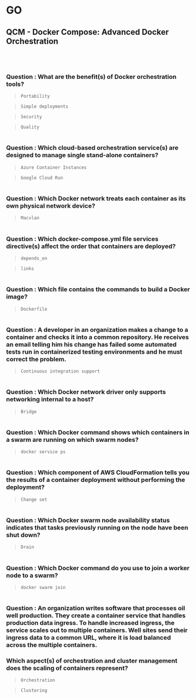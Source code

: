 # GO 

## QCM - Docker Compose: Advanced Docker Orchestration
<br>
<br>


### **Question** : What are the benefit(s) of Docker orchestration tools?

> `Portability`

> `Simple deployments`

> `Security`

> `Quality`


#
### **Question** : Which cloud-based orchestration service(s) are designed to manage single stand-alone containers?

> `Azure Container Instances`

> `Google Cloud Run`


#
### **Question** : Which Docker network treats each container as its own physical network device?

> `Macvlan`


#
### **Question** : Which docker-compose.yml file services directive(s) affect the order that containers are deployed?

> `depends_on`

> `links`


#
### **Question** : Which file contains the commands to build a Docker image?

> `Dockerfile`


#
### **Question** : A developer in an organization makes a change to a container and checks it into a common repository. He receives an email telling him his change has failed some automated tests run in containerized testing environments and he must correct the problem.

> `Continuous integration support`


#
### **Question** : Which Docker network driver only supports networking internal to a host?

> `Bridge`


#
### **Question** : Which Docker command shows which containers in a swarm are running on which swarm nodes?

> `docker service ps`


#
### **Question** : Which component of AWS CloudFormation tells you the results of a container deployment without performing the deployment?

> `Change set`


#
### **Question** : Which Docker swarm node availability status indicates that tasks previously running on the node have been shut down?

> `Drain`


#
### **Question** : Which Docker command do you use to join a worker node to a swarm?

> `docker swarm join`


#
### **Question** : An organization writes software that processes oil well production. They create a container service that handles production data ingress. To handle increased ingress, the service scales out to multiple containers. Well sites send their ingress data to a common URL, where it is load balanced across the multiple containers.
### Which aspect(s) of orchestration and cluster management does the scaling of containers represent?

> `Orchestration`

> `Clustering`